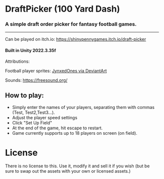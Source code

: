# DraftPicker (100 Yard Dash)
### A simple draft order picker for fantasy football games.
---
Can be played on itch.io: https://shinypennygames.itch.io/draft-picker

#### Built in Unity 2022.3.35f

Attributions:

Football player sprites: [JynxedOnes via DeviantArt](https://www.deviantart.com/jynxedones/art/BW-Football-Player-OW-Walking-Sprite-485628399)

Sounds: https://freesound.org/


## How to play:

* Simply enter the names of your players, separating them with commas (Test, Test2,Test3...). 
* Adjust the player speed settings
* Click "Set Up Field"
* At the end of the game, hit escape to restart.
* Game currently supports up to 18 players on screen (on field).


# License

There is no license to this. Use it, modify it and sell it if you wish (but be sure to swap out the assets with your own or licensed assets.)
